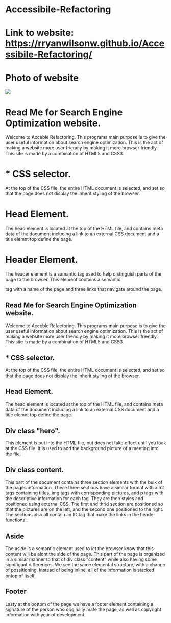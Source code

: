 # Accessibile-Refactoring
# Link to website: https://rryanwilsonw.github.io/Accessibile-Refactoring/
# Photo of website

<img src="assets/images/lead-homework1.png">

# Read Me for Search Engine Optimization website. 

Welcome to Acceble Refactoring. This programs main purpose is to give the user useful information about search engine
optimization. This is the act of making a website more user friendly by making it more browser friendly. This site is
made by a combination of HTML5 and CSS3. 

# * CSS selector.

At the top of the CSS file, the entire HTML document is selected, and set so that the page does not display the inherit
styling of the browser.

# Head Element.

The head element is located at the top of the HTML file, and contains meta data of the document including a link to an
external CSS document and a title elemnt top define the page. 

# Header Element.

The header element is a samantic tag used to help distinguish parts of the page to the browser. This element contains
a semantic <nav> tag with a name of the page and three links that navigate around the page.

# Read Me for Search Engine Optimization website. 

Welcome to Acceble Refactoring. This programs main purpose is to give the user useful information about search engine optimization. This is the act of making a website more user friendly by making it more browser friendly. This site is made by a combination of HTML5 and CSS3. 

# * CSS selector.

At the top of the CSS file, the entire HTML document is selected, and set so that the page does not display the inherit styling of the browser.

# Head Element.

The head element is located at the top of the HTML file, and contains meta data of the document including a link to an external CSS document and a title elemnt top define the page. 

# Div class "hero".

This element is put into the HTML file, but does not take effect until you look at the CSS file. It is used to add the background picture of a meeting into the file.

# Div class content.

This part of the document contains three section elements with the bulk of the pages information. These three sections have a similar format with a h2 tags containing titles, img tags with corrisponding pictures, and p tags with the descriptive information for each tag. They are then styles and positioned using external CSS. The first and thrid section are positioned so that the pictures are on the left, and the second one positioned to the right. The sections also all contain an ID tag that make the links in the header functional. 

# Aside

The aside is a semantic element used to let the browser know that this content will be alont the side of the page. This part of the page is organized in a similar manner to that of div class "content" while also having some signifigant differences. We see the same elemental structure, with a change of possitioning. Instead of being inline, all of the information is stacked ontop of itself. 

# Footer

Lasty at the bottom of the page we have a footer element containing a signature of the person who originally mafe the page, as well as copyright information with year of development.  
